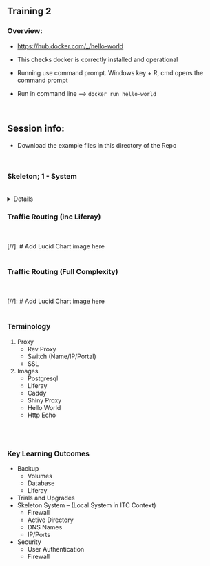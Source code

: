 ## Training 2

### Overview:

- https://hub.docker.com/_/hello-world

- This checks docker is correctly installed and operational 

- Running use command prompt. Windows key + R, cmd opens the command prompt

- Run in command line –>  `docker run hello-world`

<br>

## Session info:

- Download the example files in this directory of the Repo

<br>

### Skeleton; 1 - System

<br>
<details>

1. Neccesary Commands
    - Run
      - Network

<br><br>
[//]: # Add Lucid Chart image here
<br><br>

1. Images
   - Lifray
   - Postgresql
   - Shiny Proxy
     - Rimages

<br>

1. System
<br><br>
[//]: # Add Lucid Chart image here
<br><br>

</details>

### Traffic Routing (inc Liferay)

<br><br>
[//]: # Add Lucid Chart image here
<br><br>


### Traffic Routing (Full Complexity)

<br><br>
[//]: # Add Lucid Chart image here
<br><br>

### Terminology

1. Proxy 
    - Rev Proxy
    - Switch (Name/IP/Portal)
    - SSL
2. Images
    - Postgresql
    - Liferay
    - Caddy
    - Shiny Proxy
    - Hello World
    - Http Echo

<br><br>

### Key Learning Outcomes

- Backup
    - Volumes
    - Database
    - Liferay
- Trials and Upgrades
- Skeleton System – (Local System in ITC Context)
    - Firewall
    - Active Directory
    - DNS Names 
    - IP/Ports 
- Security
    - User Authentication 
    - Firewall
